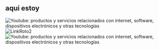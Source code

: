 ## aqui estoy
![Youtube: productos y servicios relacionados con internet, software, dispositivos electrónicos y otras tecnologías](https://www.youtube.com)
![LinkRoto2](https://developer.mozilla.org/es/eb/JavaScript/Reference/Global_Objects/Array/)
![Youtube: productos y servicios relacionados con internet, software, dispositivos electrónicos y otras tecnologías](https://www.youtube.com)